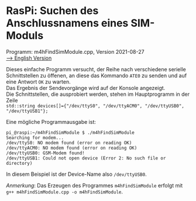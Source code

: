# RasPi: Suchen des Anschlussnamens eines SIM-Moduls
Programm: m4hFindSimModule.cpp, Version 2021-08-27   
[--> English Version](./README.md "English Version")   

Dieses einfache Programm versucht, der Reihe nach verschiedene serielle Schnittstellen zu öffenen, an diese das Kommando `ATE0` zu senden und auf eine Antwort `OK` zu warten.   
Das Ergebnis der Sendevorgänge wird auf der Konsole angezeigt.   
Die Schnittstellen, die ausprobiert werden, stehen im Hauptprogramm in der Zeile   
`std::string devices[]={"/dev/ttyS0", "/dev/ttyACM0", "/dev/ttyUSB0", "/dev/ttyUSB1"};`   

Eine mögliche Programmausgabe ist:   
```   
pi_@raspi:~/m4hFindSimModule $ ./m4hFindSimModule
Searching for modem...
/dev/ttyS0: NO modem found (error on reading OK)
/dev/ttyACM0: NO modem found (error on reading OK)
/dev/ttyUSB0: GSM-Modem found!
/dev/ttyUSB1: Could not open device (Error 2: No such file or directory)
```   
In diesem Beispiel ist der Device-Name also `/dev/ttyUSB0`.   

_Anmerkung_: Das Erzeugen des Programmes `m4hFindSimModule` erfolgt mit   
`g++ m4hFindSimModule.cpp -o m4hFindSimModule`.   